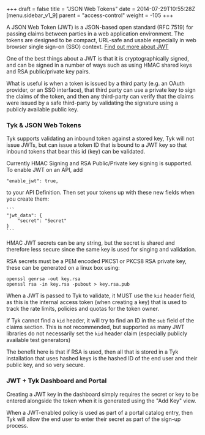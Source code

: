 +++
draft = false
title = "JSON Web Tokens"
date = 2014-07-29T10:55:28Z
[menu.sidebar_v1_9]
    parent = "access-control"
    weight = -105
+++

A JSON Web Token (JWT) is a JSON-based open standard (RFC 7519) for passing claims between parties in a web application environment. The tokens are designed to be compact, URL-safe and usable especially in web browser single sign-on (SSO) context. [Find out more about JWT](http://jwt.io/introduction/)

One of the best things about a JWT is that it is cryptographically signed, and can be signed in a number of ways such as using HMAC shared keys and RSA public/private key pairs.

What is useful is when a token is issued by a third party (e.g. an OAuth provider, or an SSO interface), that third party can use a private key to sign the claims of the token, and then any third-party can verify that the claims were issued by a safe third-party by validating the signature using a publicly available public key.

### Tyk & JSON Web Tokens

Tyk supports validating an inbound token against a stored key, Tyk will not issue JWTs, but can issue a token ID that is bound to a JWT key so that inbound tokens that bear this id (key) can be validated.

Currently HMAC Signing and RSA Public/Private key signing is supported. To enable JWT on an API, add 

`"enable_jwt": true,` 

to your API Definition. Then set your tokens up with these new fields when you create them:

	```
	"jwt_data": {
		"secret": "Secret"
	}
	```

HMAC JWT secrets can be any string, but the secret is shared and therefore less secure since the same key is used for singing and validation.

RSA secrets must be a PEM encoded PKCS1 or PKCS8 RSA private key, these can be generated on a linux box using:

	openssl genrsa -out key.rsa 
	openssl rsa -in key.rsa -pubout > key.rsa.pub

When a JWT is passed to Tyk to validate, it MUST use the `kid` header field, as this is the internal access token (when creating a key) that is used to track the rate limits, policies and quotas for the token owner. 

If Tyk cannot find a `kid` header, it will try to find an ID in the `sub` field of the claims section. This is not recommended, but supported as many JWT libraries do not necessarily set the `kid` header claim (especially publicly available test generators)

The benefit here is that if RSA is used, then all that is stored in a Tyk installation that uses hashed keys is the hashed ID of the end user and their public key, and so very secure.

### JWT + Tyk Dashboard and Portal

Creating a JWT key in the dashboard simply requires the secret or key to be entered alongside the token when it is generated using the "Add Key" view.

When a JWT-enabled policy is used as part of a portal catalog entry, then Tyk will allow the end user to enter their secret as part of the sign-up process.

